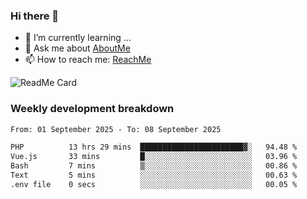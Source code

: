 ### Hi there 👋

- 🌱 I’m currently learning ...
- 💬 Ask me about [AboutMe](https://www.itzcy.com/about)
- 📫 How to reach me: [ReachMe](https://www.itzcy.com/about)

![ReadMe Card](https://github-readme-stats-ten-gilt.vercel.app/api?username=SuperChenYun&show_icons=true&title_color=fff&icon_color=79ff97&text_color=9f9f9f&bg_color=151515&hide_border=true)

### Weekly development breakdown
<!--START_SECTION:waka-->

```txt
From: 01 September 2025 - To: 08 September 2025

PHP          13 hrs 29 mins  ███████████████████████▓░   94.48 %
Vue.js       33 mins         █░░░░░░░░░░░░░░░░░░░░░░░░   03.96 %
Bash         7 mins          ▒░░░░░░░░░░░░░░░░░░░░░░░░   00.86 %
Text         5 mins          ░░░░░░░░░░░░░░░░░░░░░░░░░   00.63 %
.env file    0 secs          ░░░░░░░░░░░░░░░░░░░░░░░░░   00.05 %
```

<!--END_SECTION:waka-->
